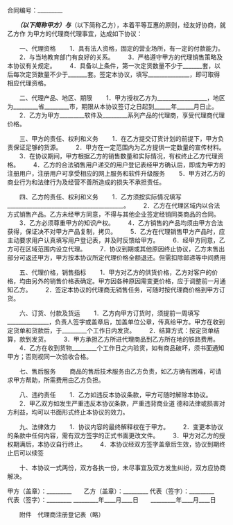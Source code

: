
 


合同编号：_________


　　_________（以下简称甲方）与_________（以下简称乙方），本着平等互惠的原则，经友好协商，就乙方作 为甲方的代理商代理事宜，达成如下协议：


　　一、代理资格 
　　1．具有法人资格，固定的营业场所，有一定的付款能力。
　　2．与当地教育部门有良好的关系。
　　3．严格遵守甲方的代理销售策略及本协议有关规定。 
　　4．具备以上条件，第一次定货数量不少于_______套，以后每次定货数量不少于_______套。签定本协议，填写_______________，即可取得相应代理资格。


　　二、代理产品、地区、期限 
　　1．甲方授权乙方为__________________，地区为_________省_________市，期限从本协议签订之日起到______年______月日止。
　　2．乙方为甲方_________软件及_________系列产品的代理商，享受代理商代理价格。


　　三、甲方的责任、权利和义务 
　　1．在乙方提交订货计划的前提下，甲方负责保证足够的货源。
　　2．甲方在一定范围内为乙方提供一定数量的宣传材料。
　　3．在协议期间，甲方根据乙方的销售数量和实际情况，有权终止乙方代理资格。
　　4．乙方的合法销售用户递交的用户登记表经甲方确认后，即成为甲方的注册用户，注册用户可享受相应的网上服务和软件升级服务
　　5．甲方对乙方的商业行为和法律行为及经营不善所造成的损失不承担责任。


　　四、乙方的责任、权利和义务 
　　1．乙方须按实际情况填写__________________________________________。
　　2．乙方在代理区域内以合法方式销售产品。乙方未经甲方同意，不得与其他企业签定经销同类商品的合同。
　　3．乙方必须尊重甲方的知识产权。
　　4．乙方销售的产品均须由甲方合法获得，保证决不对甲方产品复制，拷贝。
　　5．乙方在代理销售甲方产品时，应主动要求用户认真填写用户登记表，并及时反馈给甲方。
　　6．经甲方同意，乙方可在区域范围内设立代理。
　　7．协议到期或其他原因终止协议，乙方未售出部分可返还甲方，甲方按本协议所定代理价格全额退还。但需扣除邮递等中间费用
 
　　五、代理价格，销售指标 
　　1．甲方对乙方的供货价格，乙方对客户的价格，均由另外的销售价格表确定。甲方因各种原因需变更价格，应于调整前一月通知乙方。
　　2．签定本协议的代理商无销售任务，可随时按代理商价格到甲方订货。


　　六、订货、付款及货运 
　　1．乙方向甲方订货时，须提前一周填写_______________，负责人签字或盖章后，加盖单位公章，传真给甲方。甲方在收到定货单和货款后，于_________个工作日内发货。 
　　2．结算方式：按定货单结算，款到发货。 
　　3．甲方承担乙方所进代理商品到乙方所在地的铁路费用。
　　4．乙方在收到货物_________个工作日之内验货，如有商品破坏，须书面通知甲方；否则视同一次验收合格。


　　七、售后服务 
　　商品的售后技术服务由乙方负责，如乙方确有困难，可请求甲方帮助，所需费用由乙方负担。


　　八、违约责任 
　　1．乙方如违反本协议条款，甲方可随时解除本协议。
　　2．甲乙双方如发生严重违反本协议条款，严重违背商业道 德和法律或损害对方利益，均可以书面形式终止本协议的效力。


　　九、法律效力 
　　1．协议内容的最终解释权在于甲方。
　　2．变更本协议的条款中任何内容，需有双方签字的正式书面更改文件。
　　3．甲方对乙方的授权期满后，本协议自行终止。
　　4．本协议经双方签字盖章后生效，协议到期终止后可以续签


　　十、本协议一式两份，双方各执一份，未尽事宜及双方发生纠纷，双方应协商解决。


 



甲方（盖章）：_________　　乙方（盖章）：_________
代表（签字）：_________　　代表（签字）：_________
_________年____月____日　　_________年____月____日


　　附件　代理商注册登记表（略）
 


 

 
 
 
 
 
  


  
 

  


  


  
 
 
 
 

